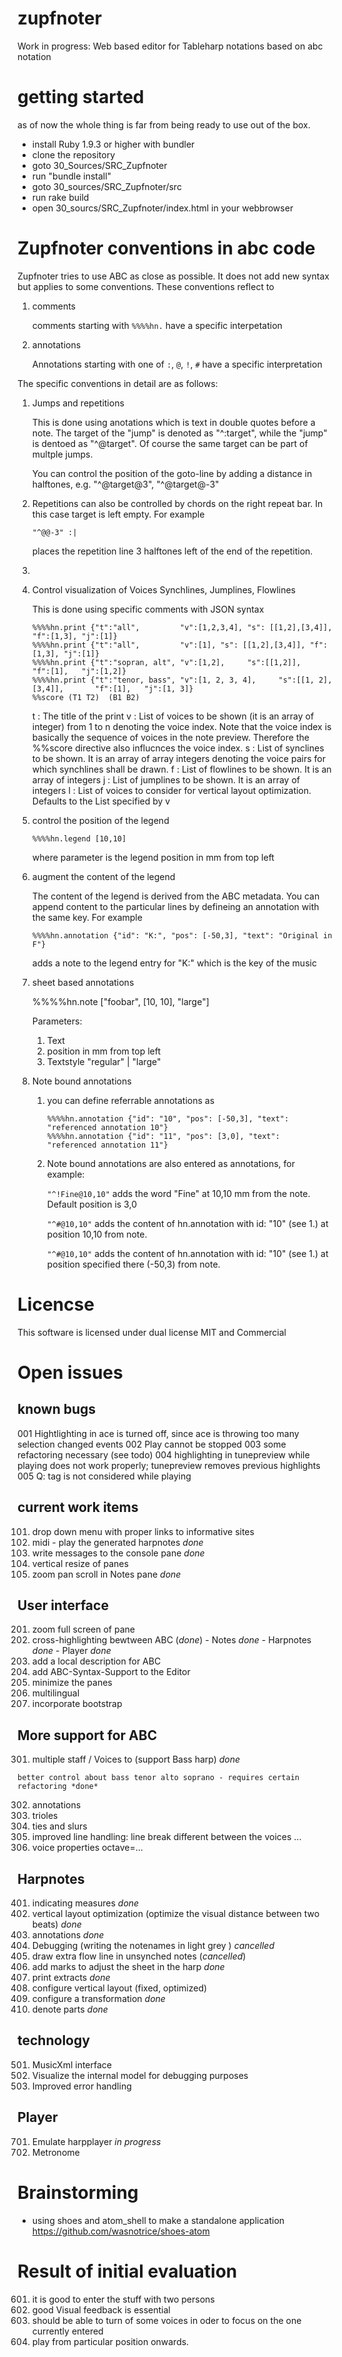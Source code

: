 # zupfnoter

Work in progress: Web based editor for Tableharp notations based on abc
notation

# getting started

as of now the whole thing is far from being ready to use out of the box.

-   install Ruby 1.9.3 or higher with bundler
-   clone the repository
-   goto 30_Sources/SRC_Zupfnoter
-   run "bundle install"
-   goto 30_sources/SRC_Zupfnoter/src
-   run rake build
-   open 30_sourcs/SRC_Zupfnoter/index.html in your webbrowser

# Zupfnoter conventions in abc code

Zupfnoter tries to use ABC as close as possible. It does not add new
syntax but applies to some conventions. These conventions reflect to

1.  comments

    comments starting with `%%%%hn.` have a specific interpetation

2.  annotations

    Annotations starting with one of `:`, `@`, `!`, `#` have a specific
    interpretation

The specific conventions in detail are as follows:

1.  Jumps and repetitions

    This is done using anotations which is text in double quotes before
    a note. The target of the "jump" is denoted as "\^:target", while
    the "jump" is dentoed as "\^@target". Of course the same target can
    be part of multple jumps.

    You can control the position of the goto-line by adding a distance
    in halftones, e.g. "\^@target@3", "\^@target@-3"

2.  Repetitions can also be controlled by chords on the right repeat
    bar. In this case target is left empty. For example

        "^@@-3" :| 

    places the repetition line 3 halftones left of the end of the
    repetition.

3.

2.  Control visualization of Voices Synchlines, Jumplines, Flowlines

    This is done using specific comments with JSON syntax

        %%%%hn.print {"t":"all",         "v":[1,2,3,4], "s": [[1,2],[3,4]], "f":[1,3], "j":[1]}
        %%%%hn.print {"t":"all",         "v":[1], "s": [[1,2],[3,4]], "f":[1,3], "j":[1]}
        %%%%hn.print {"t":"sopran, alt", "v":[1,2],     "s":[[1,2]],       "f":[1],   "j":[1,2]}
        %%%%hn.print {"t":"tenor, bass", "v":[1, 2, 3, 4],     "s":[[1, 2], [3,4]],       "f":[1],   "j":[1, 3]}
        %%score (T1 T2)  (B1 B2)

    t
    :   The title of the print
    v
    :   List of voices to be shown (it is an array of integer) from 1 to
        n denoting the voice index. Note that the voice index is
        basically the sequence of voices in the note preview. Therefore
        the %%score directive also influcnces the voice index.
    s
    :   List of synclines to be shown. It is an array of array integers
        denoting the voice pairs for which synchlines shall be drawn.
    f
    :   List of flowlines to be shown. It is an array of integers
    j
    :   List of jumplines to be shown. It is an array of integers
    l
    :   List of voices to consider for vertical layout optimization.
        Defaults to the List specified by v

3.  control the position of the legend

        %%%%hn.legend [10,10] 

    where parameter is the legend position in mm from top left

4.  augment the content of the legend

    The content of the legend is derived from the ABC metadata. You can
    append content to the particular lines by defineing an annotation
    with the same key. For example

        %%%%hn.annotation {"id": "K:", "pos": [-50,3], "text": "Original in F"}

    adds a note to the legend entry for "K:" which is the key of the
    music

5.  sheet based annotations

    %%%%hn.note ["foobar", [10, 10], "large"]

    Parameters:

    1.  Text
    2.  position in mm from top left
    3.  Textstyle "regular" | "large"

6.  Note bound annotations

    1.  you can define referrable annotations as

            %%%%hn.annotation {"id": "10", "pos": [-50,3], "text": "referenced annotation 10"}
            %%%%hn.annotation {"id": "11", "pos": [3,0], "text": "referenced annotation 11"}

    2.  Note bound annotations are also entered as annotations, for
        example:

        `"^!Fine@10,10"` adds the word "Fine" at 10,10 mm from the note.
        Default position is 3,0

        `"^#@10,10"` adds the content of hn.annotation with id: "10"
        (see 1.) at position 10,10 from note.

        `"^#@10,10"` adds the content of hn.annotation with id: "10"
        (see 1.) at position specified there (-50,3) from note.

# Licencse

This software is licensed under dual license MIT and Commercial

# Open issues

## known bugs

001 Hightlighting in ace is turned off, since ace is throwing too many
selection changed events 002 Play cannot be stopped 003 some refactoring
necessary (see todo) 004 highlighting in tunepreview while playing does
not work properly; tunepreview removes previous highlights 005 Q: tag is
not considered while playing

## current work items

101. drop down menu with proper links to informative sites
102. midi - play the generated harpnotes *done*
103. write messages to the console pane *done*
104. vertical resize of panes
105. zoom pan scroll in Notes pane *done*

## User interface

201. zoom full screen of pane
202. cross-highlighting bewtween ABC (*done*) - Notes *done* - Harpnotes
    *done* - Player *done*
203. add a local description for ABC
204. add ABC-Syntax-Support to the Editor
205. minimize the panes
206. multilingual
207. incorporate bootstrap

## More support for ABC

301. multiple staff / Voices to (support Bass harp) *done*

    better control about bass tenor alto soprano - requires certain
    refactoring *done*
302. annotations
303. trioles
304. ties and slurs
305. improved line handling: line break different between the voices ...
306. voice properties octave=...

## Harpnotes

401. indicating measures *done*
402. vertical layout optimization (optimize the visual distance between
    two beats) *done*
403. annotations *done*
404. Debugging (writing the notenames in light grey ) *cancelled*
405. draw extra flow line in unsynched notes (*cancelled*)
406. add marks to adjust the sheet in the harp *done*
407. print extracts *done*
408. configure vertical layout (fixed, optimized)
409. configure a transformation *done*
410. denote parts *done*

## technology

501. MusicXml interface
502. Visualize the internal model for debugging purposes
503. Improved error handling

## Player

701. Emulate harpplayer *in progress*
702. Metronome

# Brainstorming

-   using shoes and atom_shell to make a standalone application
    https://github.com/wasnotrice/shoes-atom

# Result of initial evaluation

601. it is good to enter the stuff with two persons
602. good Visual feedback is essential
603. should be able to turn of some voices in oder to focus on the one
    currently entered
604. play from particular position onwards.

# 
